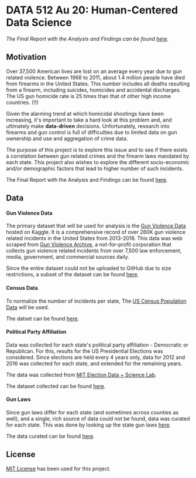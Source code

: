 # DATA 512 Au 20: Human-Centered Data Science

*The Final Report with the Analysis and Findings can be found [here](https://nbviewer.jupyter.org/github/sanjanagupta16/data-512-final/blob/main/Final%20Report.ipynb?flush_cache=False).*

## Motivation
Over 37,500 American lives are lost on an average every year due to gun related violence. Between 1968 to 2011, about 1.4 million people have died from firearms in the United States. This number includes all deaths resulting from a firearm, including suicides, homicides and accidental discharges. The US gun homicide rate is 25 times than that of other high income countries. (!!) 

Given the alarming trend at which homicidal shootings have been increasing, it's important to take a hard look at this problem and, and ultimately make **data-driven** decisions. Unfortunately, research into firearms and gun control is full of difficulties due to limited data on gun ownership and use and aggregation of crime data.

The purpose of this project is to explore this issue and to see if there exists a correlation between gun related crimes and the firearm laws mandated by each state. This project also wishes to explore the different socio-economic and/or demographic factors that lead to higher number of such incidents.

The Final Report with the Analysis and Findings can be found [here](https://nbviewer.jupyter.org/github/sanjanagupta16/data-512-final/blob/main/Final%20Report.ipynb?flush_cache=False).

## Data
#### Gun Violence Data

The primary dataset that will be used for analysis is the [Gun Violence Data](https://www.kaggle.com/jameslko/gun-violence-data) hosted on Kaggle. It is a comprehensive record of over 260K gun violence related incidents in the United States from 2013-2018. This data was web scraped from [Gun Violence Archive](https://www.gunviolencearchive.org/), a not-for-profit corporation that collects gun violence related incidents from over 7,500 law enforcement, media, government, and commercial sources daily.

Since the entire dataset could not be uploaded to GitHub due to size restrictions, a subset of the dataset can be found [here](https://github.com/sanjanagupta16/data-512-final/blob/main/data/gun-violence_sample.csv).

#### Census Data 

To normalize the number of incidents per state, The [US Census Population Data](https://www2.census.gov/programs-surveys/popest/datasets/2010-2017/state/asrh/scprc-est2017-18+pop-res.csv) will be used.

The datset can be found [here](https://github.com/sanjanagupta16/data-512-final/blob/main/data/census_population.csv).

#### Political Party Affiliation

Data was collected for each state's political party affiliation - Democratic or Republican. For this, results for the  US Presidential Elections was considered. Since elections are held every 4 years only, data for 2012 and 2016 was collected for each state, and extended for the remaining years. 

The data was collected from [MIT Election Data + Science Lab](https://dataverse.harvard.edu/dataset.xhtml?persistentId=doi:10.7910/DVN/42MVDX).

The dataset collected can be found [here](https://github.com/sanjanagupta16/data-512-final/blob/main/data/political_party_affiliation.csv).

#### Gun Laws

Since gun laws differ for each state (and sometimes across counties as well), and a single, rich source of data could not be found, data was curated for each state. This was done by looking up the state gun laws [here](https://www.gunstocarry.com/gun-laws-state/). 

The data curated can be found [here](https://github.com/sanjanagupta16/data-512-final/blob/main/data/gun_laws.csv).


## License
[MIT License](https://opensource.org/licenses/MIT) has been used for this project.

